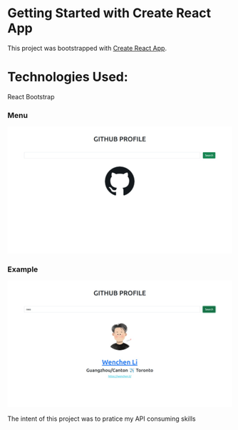# Getting Started with Create React App

This project was bootstrapped with [Create React App](https://github.com/facebook/create-react-app).

<h1>Technologies Used:</h1>
React
Bootstrap

</br>

<h3>Menu</h3>
<img src="https://github.com/felipematheus1337/GitHubAPI-Search/blob/master/menu.jpeg?raw=true"/>

<h3>Example</h3>
<img src="https://github.com/felipematheus1337/GitHubAPI-Search/blob/master/example.jpeg?raw=true"/>






The intent of this project was to pratice my API consuming skills 
